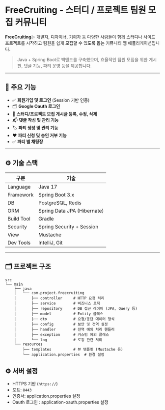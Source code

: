 # FreeCruiting - 스터디 / 프로젝트 팀원 모집 커뮤니티

**FreeCruiting**는 개발자, 디자이너, 기획자 등 다양한 사람들이 함께 스터디나 사이드 프로젝트를 시작하고 팀원을 쉽게 모집할 수 있도록 돕는 커뮤니티 웹 애플리케이션입니다.

> Java + Spring Boot로 백엔드를 구축했으며, 효율적인 팀원 모집을 위한 게시판, 댓글 기능, 파티 운영 등을 제공합니다.

---

## 📌 주요 기능

- ✅ **회원가입 및 로그인** (Session 기반 인증)
- 🗂️ **Google Oauth 로그인**
- 📝 **스터디/프로젝트 모집 게시글 등록, 수정, 삭제**
- 📬 **댓글 작성 및 관리 기능**
- 🏷️ **파티 생성 및 관리 기능**
- ❤️ **파티 신청 및 승인 거부 기능**
- ✅ **파티 별 채팅장**
---

## ⚙️ 기술 스택

| 구분       | 기술 |
|------------|------|
| Language   | Java 17 |
| Framework  | Spring Boot 3.x |
| DB         | PostgreSQL, Redis|
| ORM        | Spring Data JPA (Hibernate) |
| Build Tool | Gradle |
| Security   | Spring Security + Session |
| View       | Mustache|
| Dev Tools  | IntelliJ, Git|

---

## 🗂️ 프로젝트 구조
```plaintext
src
└── main
    ├── java
    │   └── com.project.freecruiting
    │       ├── controller     # HTTP 요청 처리
    │       ├── service        # 비즈니스 로직
    │       ├── repository     # DB 접근 레이어 (JPA, Query 등)
    │       ├── model          # Entity 클래스
    │       ├── dto            # 요청/응답 데이터 형식
    │       ├── config         # 보안 및 전역 설정
    │       ├── handler        # 전역 예외 처리 핸들러
    │       ├── exception      # 커스텀 예외 클래스
    │       └── log            # 로깅 관련 처리
    └── resources
        ├── templates          # 뷰 템플릿 (Mustache 등)
        └── application.properties  # 환경 설정
```

## ⚙️ 서버 설정

- HTTPS 기반 (`https://`)
- 포트: `8443`
- 인증서: application.properties 설정
- Oauth 로그인 : application-oauth.properties 설정